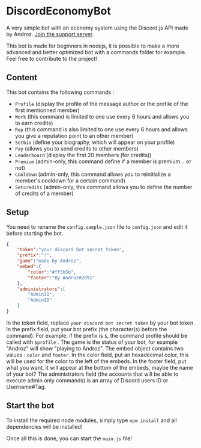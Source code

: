 # DiscordEconomyBot

A very simple bot with an economy system using the Discord.js API made by Androz. [Join the support server](https://discord.gg/sSfQ7uW).

This bot is made for beginners in nodejs, it is possible to make a more advanced and better optimized bot with a commands folder for example. Feel free to contribute to the project!

## Content

This bot contains the following commands :

* `Profile` (display the profile of the message author or the profile of the first mentionned member)
* `Work` (this command is limited to one use every 6 hours and allows you to earn credits)
* `Rep` (this command is also limited to one use every 6 hours and allows you give a reputation point to an other member)
* `Setbio` (define your biography, which will appear on your profile)
* `Pay` (allows you to send credits to other members)
* `Leaderboard` (display the first 20 members (for credits))
* `Premium` (admin-only, this command define if a member is premium... or not)
* `Cooldown` (admin-only, this command allows you to reinitialize a member's cooldown for a certain command)
* `Setcredits` (admin-only, this command allows you to define the number of credits of a member)
  
## Setup

You need to rename the `config.sample.json` file to `config.json` and edit it before starting the bot.

```Json
{
    "token":"your discord bot secret token",
    "prefix":"!",
    "game":"made by Androz",
    "embed":{
        "color":"#ff5b5b",
        "footer":"By Androz#2091"
    },
    "administrators":[
        "AdminID",
        "AdminID"
    ]
}
```

In the token field, replace `your discord bot secret token` by your bot token.
In the prefix field, put your bot prefix (the character(s) before the command). For example, if the prefix is `$`, the command profile should be called with `$profile` .
The game is the status of your bot, for example "Androz" will show "playing to Androz".
The embed object contains two values : `color` and `footer`.
In the color field, put an hexadecimal color, this will be used for the color to the left of the embeds.
In the footer field, put what you want, it will appear at the bottom of the embeds, maybe the name of your bot?
The administrators field (the accounts that will be able to execute admin only commands) is an array of Discord users ID or Username#Tag.

## Start the bot

To install the required node modules, simply type `npm install` and all dependencies will be installed!

Once all this is done, you can start the `main.js` file!
